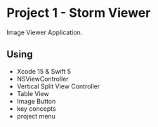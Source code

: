 # Project 1 - Storm Viewer

Image Viewer Application.


## Using

- Xcode 15 & Swift 5
- NSViewController
- Vertical Split View Controller
- Table View
- Image Button
- key concepts
- project menu
